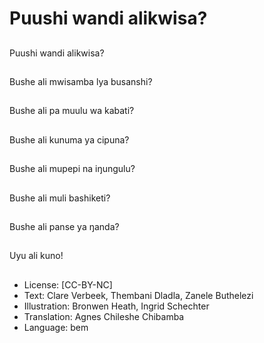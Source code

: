 # Puushi wandi alikwisa?

##
Puushi wandi alikwisa?

##
Bushe ali mwisamba lya busanshi?

##
Bushe ali pa muulu wa kabati?

##
Bushe ali kunuma ya cipuna?

##
Bushe ali mupepi na iŋungulu?

##
Bushe ali muli bashiketi?

##
Bushe ali panse ya ŋanda?

##
Uyu ali kuno!

##
* License: [CC-BY-NC]
* Text: Clare Verbeek, Thembani Dladla, Zanele Buthelezi
* Illustration: Bronwen Heath, Ingrid Schechter
* Translation: Agnes Chileshe Chibamba
* Language: bem
